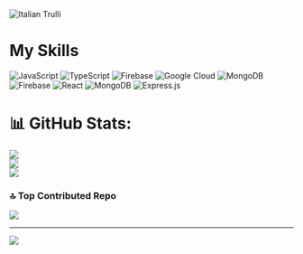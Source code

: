 

<img src="https://media.licdn.com/dms/image/v2/D5616AQHjrYhNfl6Zhw/profile-displaybackgroundimage-shrink_200_800/profile-displaybackgroundimage-shrink_200_800/0/1715194812611?e=2147483647&v=beta&t=N7pit0Frxr4hKyCptuygKf--i5IziE0zTLwW0fvN6Ow" alt="Italian Trulli">



<h1>My Skills</h1>



![JavaScript](https://img.shields.io/badge/javascript-%23323330.svg?style=flat&logo=javascript&logoColor=%23F7DF1E) ![TypeScript](https://img.shields.io/badge/typescript-%23007ACC.svg?style=flat&logo=typescript&logoColor=white) ![Firebase](https://img.shields.io/badge/firebase-%23039BE5.svg?style=flat&logo=firebase) ![Google Cloud](https://img.shields.io/badge/GoogleCloud-%234285F4.svg?style=flat&logo=google-cloud&logoColor=white) ![MongoDB](https://img.shields.io/badge/MongoDB-%234ea94b.svg?style=flat&logo=mongodb&logoColor=white) ![Firebase](https://img.shields.io/badge/firebase-a08021?style=flat&logo=firebase&logoColor=ffcd34) ![React](https://img.shields.io/badge/react-%2320232a.svg?style=flat&logo=react&logoColor=%2361DAFB) ![MongoDB](https://img.shields.io/badge/MongoDB-%234ea94b.svg?style=flat&logo=mongodb&logoColor=white) ![Express.js](https://img.shields.io/badge/express.js-%23404d59.svg?style=flat&logo=express&logoColor=%2361DAFB)
# 📊 GitHub Stats:
![](https://github-readme-stats.vercel.app/api?username=Developer-Sohel&theme=radical&hide_border=true&include_all_commits=true&count_private=false)<br/>
![](https://github-readme-streak-stats.herokuapp.com/?user=Developer-Sohel&theme=radical&hide_border=true)<br/>
![](https://github-readme-stats.vercel.app/api/top-langs/?username=Developer-Sohel&theme=radical&hide_border=true&include_all_commits=true&count_private=false&layout=compact)

### 🔝 Top Contributed Repo
![](https://github-contributor-stats.vercel.app/api?username=Developer-Sohel&limit=5&theme=dark&combine_all_yearly_contributions=true)

---
[![](https://visitcount.itsvg.in/api?id=Developer-Sohel&icon=9&color=10)](https://visitcount.itsvg.in)

<!-- Proudly created with GPRM ( https://gprm.itsvg.in ) -->

